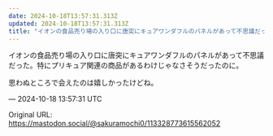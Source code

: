 ```yaml
---
date: 2024-10-18T13:57:31.313Z
updated: 2024-10-18T13:57:31.313Z
title: "イオンの食品売り場の入り口に唐突にキュアワンダフルのパネルがあって不思議だった。[...]"
---
```


<p>イオンの食品売り場の入り口に唐突にキュアワンダフルのパネルがあって不思議だった。特にプリキュア関連の商品があるわけじゃなさそうだったのに。</p><p>思わぬところで会えたのは嬉しかったけどね。</p>

&mdash; 2024-10-18 13:57:31 UTC

Original URL: https://mastodon.social/@sakuramochi0/113328773615562052
